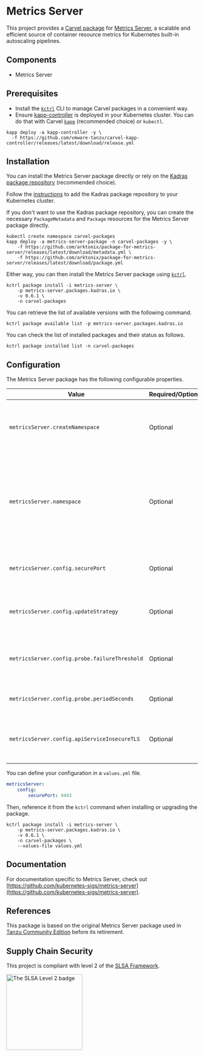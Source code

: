 # Metrics Server

This project provides a [Carvel package](https://carvel.dev/kapp-controller/docs/latest/packaging) for [Metrics Server](https://github.com/kubernetes-sigs/metrics-server), a scalable and efficient source of container resource metrics for Kubernetes built-in autoscaling pipelines.

## Components

* Metrics Server

## Prerequisites

* Install the [`kctrl`](https://carvel.dev/kapp-controller/docs/latest/install/#installing-kapp-controller-cli-kctrl) CLI to manage Carvel packages in a convenient way.
* Ensure [kapp-controller](https://carvel.dev/kapp-controller) is deployed in your Kubernetes cluster. You can do that with Carvel
[`kapp`](https://carvel.dev/kapp/docs/latest/install) (recommended choice) or `kubectl`.

```shell
kapp deploy -a kapp-controller -y \
  -f https://github.com/vmware-tanzu/carvel-kapp-controller/releases/latest/download/release.yml
```

## Installation

You can install the Metrics Server package directly or rely on the [Kadras package repository](https://github.com/arktonix/carvel-packages)
(recommended choice).

Follow the [instructions](https://github.com/arktonix/carvel-packages) to add the Kadras package repository to your Kubernetes cluster.

If you don't want to use the Kadras package repository, you can create the necessary `PackageMetadata` and
`Package` resources for the Metrics Server package directly.

```shell
kubectl create namespace carvel-packages
kapp deploy -a metrics-server-package -n carvel-packages -y \
    -f https://github.com/arktonix/package-for-metrics-server/releases/latest/download/metadata.yml \
    -f https://github.com/arktonix/package-for-metrics-server/releases/latest/download/package.yml
```

Either way, you can then install the Metrics Server package using [`kctrl`](https://carvel.dev/kapp-controller/docs/latest/install/#installing-kapp-controller-cli-kctrl).

```shell
kctrl package install -i metrics-server \
    -p metrics-server.packages.kadras.io \
    -v 0.6.1 \
    -n carvel-packages
```

You can retrieve the list of available versions with the following command.

```shell
kctrl package available list -p metrics-server.packages.kadras.io
```

You can check the list of installed packages and their status as follows.

```shell
kctrl package installed list -n carvel-packages
```

## Configuration

The Metrics Server package has the following configurable properties.

| Value | Required/Optional | Description |
|-------|-------------------|-------------|
| `metricsServer.createNamespace` | Optional | Whether to create namespace specified for metrics-server. Default value is `true`. |
| `metricsServer.namespace` | Optional | The namespace value used by older templates, will be overwriten if top level namespace is present, kept for backward compatibility. Default value is `null`. |
| `metricsServer.config.securePort` | Optional | TThe HTTPS secure port used by metrics-server. Default: `4443`. |
| `metricsServer.config.updateStrategy` | Optional | TThe update strategy of the metrics-server deployment. Default: `RollingUpdate` |
| `metricsServer.config.probe.failureThreshold` | Optional | Probe failureThreshold of metrics-server deployment. Default: `3`. |
| `metricsServer.config.probe.periodSeconds` | Optional | Probe period of metrics-server deployment. Default: `10` . |
| `metricsServer.config.apiServiceInsecureTLS`| Optional | Whether to enable insecure TLS for metrics-server api service. Default: `True`. |

You can define your configuration in a `values.yml` file.

```yaml
metricsServer:
    config:
        securePort: 4443
```

Then, reference it from the `kctrl` command when installing or upgrading the package.

```shell
kctrl package install -i metrics-server \
    -p metrics-server.packages.kadras.io \
    -v 0.6.1 \
    -n carvel-packages \
    --values-file values.yml
```

## Documentation

For documentation specific to Metrics Server, check out [https://github.com/kubernetes-sigs/metrics-server](https://github.com/kubernetes-sigs/metrics-server).

## References

This package is based on the original Metrics Server package used in [Tanzu Community Edition](https://github.com/vmware-tanzu/community-edition) before its retirement.

## Supply Chain Security

This project is compliant with level 2 of the [SLSA Framework](https://slsa.dev).

<img src="https://slsa.dev/images/SLSA-Badge-full-level2.svg" alt="The SLSA Level 2 badge" width=200>
